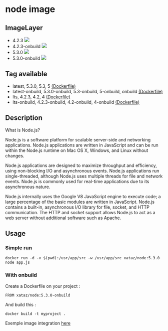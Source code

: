 # node image

## ImageLayer
* 4.2.3 [![](https://badge.imagelayers.io/xataz/node:4.svg)](https://imagelayers.io/?images=xataz/node:4 'Get your own badge on imagelayers.io')
* 4.2.3-onbuild [![](https://badge.imagelayers.io/xataz/node:4-onbuild.svg)](https://imagelayers.io/?images=xataz/node:4-onbuild 'Get your own badge on imagelayers.io')
* 5.3.0 [![](https://badge.imagelayers.io/xataz/node:5.svg)](https://imagelayers.io/?images=xataz/node:5 'Get your own badge on imagelayers.io')
* 5.3.0-onbuild [![](https://badge.imagelayers.io/xataz/node:5-onbuild.svg)](https://imagelayers.io/?images=xataz/node:5-onbuild 'Get your own badge on imagelayers.io')

## Tag available
* latest, 5.3.0, 5.3, 5 [(Dockerfile)](https://github.com/xataz/dockerfiles/blob/master/node/5.3.0/Dockerfile)
* latest-onbuild, 5.3.0-onbuild, 5.3-onbuild, 5-onbuild, onbuild [(Dockerfile)](https://github.com/xataz/dockerfiles/blob/master/node/5.3.0-onbuild/Dockerfile)
* lts, 4.2.3, 4.2, 4 [(Dockerfile)](https://github.com/xataz/dockerfiles/blob/master/node/4.2.3/Dockerfile)
* lts-onbuild, 4.2.3-onbuild, 4.2-onbuild, 4-onbuild [(Dockerfile)](https://github.com/xataz/dockerfiles/blob/master/node/4.2.3-onbuild/Dockerfile)

## Description
What is Node.js?

Node.js is a software platform for scalable server-side and networking applications. Node.js applications are written in JavaScript and can be run within the Node.js runtime on Mac OS X, Windows, and Linux without changes.

Node.js applications are designed to maximize throughput and efficiency, using non-blocking I/O and asynchronous events. Node.js applications run single-threaded, although Node.js uses multiple threads for file and network events. Node.js is commonly used for real-time applications due to its asynchronous nature.

Node.js internally uses the Google V8 JavaScript engine to execute code; a large percentage of the basic modules are written in JavaScript. Node.js contains a built-in, asynchronous I/O library for file, socket, and HTTP communication. The HTTP and socket support allows Node.js to act as a web server without additional software such as Apache.

## Usage
### Simple run
```
docker run -d -v $(pwd):/usr/app/src -w /usr/app/src xataz/node:5.3.0 node app.js
```

### With onbuild
Create a Dockerfile on your project :
```
FROM xataz/node:5.3.0-onbuild

```

And build this :
```
docker build -t myproject .
```

Exemple image integration [here](https://github.com/mondediefr/mondedie-chat/blob/master/Dockerfile)
